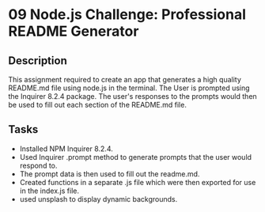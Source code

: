 # 09 Node.js Challenge: Professional README Generator

## Description

This assignment required to create an app that generates a high quality README.md file using node.js in the terminal. The User is prompted using the Inquirer 8.2.4 package. The user's responses to the prompts would then be used to fill out each section of the README.md file.

## Tasks 

- Installed NPM Inquirer 8.2.4.
- Used Inquirer .prompt method to generate prompts that the user would respond to.
- The prompt data is then used to fill out the readme.md.
- Created functions in a separate .js file which were then exported for use in the index.js file.
- used unsplash to display dynamic backgrounds.
